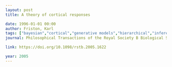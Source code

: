 ```yaml
---
layout: post
title: A theory of cortical responses

date: 1996-01-01 00:00
author: Friston, Karl
tags: ["bayesian","cortical","generative models","hierarchical","inference","predictive coding"]
journal: Philosophical Transactions of the Royal Society B Biological Sciences

link: https://doi.org/10.1098/rstb.2005.1622

year: 2005
---
```




